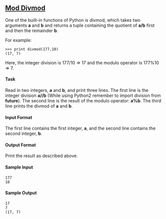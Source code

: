 ## **[Mod Divmod](https://www.hackerrank.com/challenges/python-mod-divmod)** 
One of the built-in functions of Python is divmod, which takes two arguments **a** and **b** and returns a tuple containing the quotient of **a/b** first and then the remainder **b**.

For example:
```
>>> print divmod(177,10)
(17, 7)
```
Here, the integer division is 177/10 => 17 and the modulo operator is 177%10 => 7.

#### Task

Read in two integers, **a** and **b**, and print three lines.
The first line is the integer division **a//b** (While using Python2 remember to import division from __future__).
The second line is the result of the modulo operator: **a%b**.
The third line prints the divmod of **a** and **b**.

#### Input Format

The first line contains the first integer, **a**, and the second line contains the second integer, **b**.

#### Output Format

Print the result as described above.

#### Sample Input
```
177
10
```

#### Sample Output
```
17
7
(17, 7)
```
